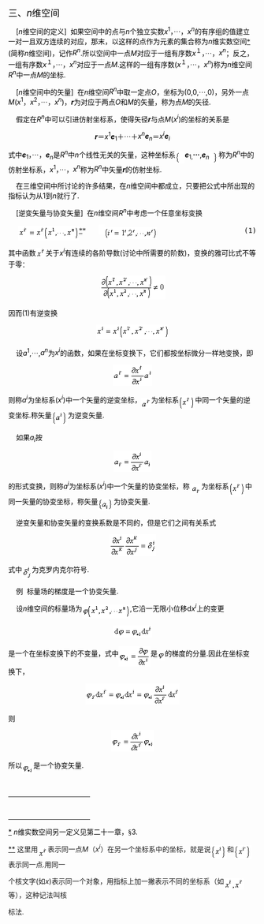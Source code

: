 <div class=Section1>
<p class=MsoNormal align=left style='text-align:left'><span lang=ZH-CN
style='font-size:14.0pt;font-family:宋体_GB2312;color:black'>三、</span><i><span
lang=EN-US style='font-size:14.0pt;color:black'>n</span></i><span lang=ZH-CN
style='font-size:14.0pt;font-family:宋体_GB2312;color:black'>维空间</span></p>
<p class=MsoNormal align=left style='text-align:left'><span lang=EN-US
style='color:black'>&nbsp;&nbsp;&nbsp; [<i>n</i></span><span lang=ZH-CN
style='font-family:宋体_GB2312;color:black'>维空间的定义</span><span lang=EN-US
style='color:black'>]&nbsp; </span><span lang=ZH-CN style='font-family:宋体_GB2312;
color:black'>如果空间中的点与</span><i><span lang=EN-US style='color:black'>n</span></i><span
lang=ZH-CN style='font-family:宋体_GB2312;color:black'>个独立实数</span><i><span
lang=EN-US style='color:black'>x</span></i><sup><span lang=EN-US
style='color:black'>1</span></sup><span lang=ZH-CN style='font-family:宋体_GB2312;
color:black'>，···，</span><i><span lang=EN-US style='color:black'>x<sup>n</sup></span></i><span
lang=ZH-CN style='font-family:宋体_GB2312;color:black'>的有序组的值建立一对一且双方连续的对应，那末，以这样的点作为元素的集合称为</span><i><span
lang=EN-US style='color:black'>n</span></i><span lang=ZH-CN style='font-family:
宋体_GB2312;color:black'>维实数空间</span><a href="#None" name="_ftnref1" title=""><span
class=MsoFootnoteReference><span lang=EN-US style='font-family:"Monotype Sorts";
color:black'>*</span></span></a><span lang=EN-US style='color:black'>(</span><span
lang=ZH-CN style='font-family:宋体_GB2312;color:black'>简称</span><i><span
lang=EN-US style='color:black'>n</span></i><span lang=ZH-CN style='font-family:
宋体_GB2312;color:black'>维空间</span><span lang=EN-US style='color:black'>)</span><span
lang=ZH-CN style='font-family:宋体_GB2312;color:black'>，记作</span><i><span
lang=EN-US style='color:black'>R<sup>n</sup></span></i><span lang=EN-US
style='color:black'>.</span><span lang=ZH-CN style='font-family:宋体_GB2312;
color:black'>所以空间中一点</span><i><span lang=EN-US style='color:black'>M</span></i><span
lang=ZH-CN style='font-family:宋体_GB2312;color:black'>对应于一组有序数</span><i><span
lang=EN-US style='color:black'>x</span></i><sup><span lang=ZH-CN
style='font-family:宋体_GB2312;color:black'>１</span></sup><span lang=ZH-CN
style='font-family:宋体_GB2312;color:black'>，···，</span><i><span lang=EN-US
style='color:black'>x<sup>n</sup></span></i><span lang=ZH-CN style='font-family:
宋体_GB2312;color:black'>；反之，一组有序数</span><i><span lang=EN-US style='color:black'>x</span></i><sup><span
lang=ZH-CN style='font-family:宋体_GB2312;color:black'>１</span></sup><span
lang=ZH-CN style='font-family:宋体_GB2312;color:black'>，···，</span><i><span
lang=EN-US style='color:black'>x<sup>n</sup></span></i><span lang=ZH-CN
style='font-family:宋体_GB2312;color:black'>对应于一点</span><i><span lang=EN-US
style='color:black'>M</span></i><span lang=EN-US style='color:black'>.</span><span
lang=ZH-CN style='font-family:宋体_GB2312;color:black'>这样的一组有序数</span><span
lang=EN-US style='color:black'>(<i>x</i></span><sup><span lang=ZH-CN
style='font-family:宋体_GB2312;color:black'>１</span></sup><span lang=ZH-CN
style='font-family:宋体_GB2312;color:black'>，···，</span><i><span lang=EN-US
style='color:black'>x<sup>n</sup></span></i><span lang=EN-US style='color:black'>)</span><span
lang=ZH-CN style='font-family:宋体_GB2312;color:black'>称为</span><i><span
lang=EN-US style='color:black'>n</span></i><span lang=ZH-CN style='font-family:
宋体_GB2312;color:black'>维空间</span><i><span lang=EN-US style='color:black'>R<sup>n</sup></span></i><span
lang=ZH-CN style='font-family:宋体_GB2312;color:black'>中一点</span><i><span
lang=EN-US style='color:black'>M</span></i><span lang=ZH-CN style='font-family:
宋体_GB2312;color:black'>的坐标</span><span lang=EN-US style='color:black'>.</span></p>
<p class=MsoNormal align=left style='text-align:left'><span lang=EN-US
style='color:black'>&nbsp;&nbsp;&nbsp; [<i>n</i></span><span lang=ZH-CN
style='font-family:宋体_GB2312;color:black'>维空间中的矢量</span><span lang=EN-US
style='color:black'>]&nbsp; </span><span lang=ZH-CN style='font-family:宋体_GB2312;
color:black'>在</span><i><span lang=EN-US style='color:black'>n</span></i><span
lang=ZH-CN style='font-family:宋体_GB2312;color:black'>维空间</span><i><span
lang=EN-US style='color:black'>R<sup>n</sup></span></i><span lang=ZH-CN
style='font-family:宋体_GB2312;color:black'>中取一定点</span><i><span lang=EN-US
style='color:black'>O</span></i><span lang=ZH-CN style='font-family:宋体_GB2312;
color:black'>，坐标为</span><span lang=EN-US style='color:black'>(0,0,</span><span
lang=ZH-CN style='font-family:宋体_GB2312;color:black'>···</span><span
lang=EN-US style='color:black'>,0)</span><span lang=ZH-CN style='font-family:
宋体_GB2312;color:black'>，另外一点</span><i><span lang=EN-US style='color:black'>M</span></i><span
lang=EN-US style='color:black'>(<i>x</i><sup>1</sup></span><span lang=ZH-CN
style='font-family:宋体_GB2312;color:black'>，</span><i><span lang=EN-US
style='color:black'>x</span></i><sup><span lang=EN-US style='color:black'>2</span></sup><span
lang=ZH-CN style='font-family:宋体_GB2312;color:black'>，···，</span><i><span
lang=EN-US style='color:black'>x<sup>n</sup></span></i><span lang=EN-US
style='color:black'>)</span><span lang=ZH-CN style='font-family:宋体_GB2312;
color:black'>，</span><b><i><span lang=EN-US style='color:black'>r</span></i></b><span
lang=ZH-CN style='font-family:宋体_GB2312;color:black'>为对应于两点</span><i><span
lang=EN-US style='color:black'>O</span></i><span lang=ZH-CN style='font-family:
宋体_GB2312;color:black'>和</span><i><span lang=EN-US style='color:black'>M</span></i><span
lang=ZH-CN style='font-family:宋体_GB2312;color:black'>的矢量，称为点</span><i><span
lang=EN-US style='color:black'>M</span></i><span lang=ZH-CN style='font-family:
宋体_GB2312;color:black'>的矢径</span><span lang=EN-US style='color:black'>.</span></p>
<p class=MsoNormal align=left style='text-align:left'><span lang=EN-US
style='color:black'>&nbsp;&nbsp;&nbsp; </span><span lang=ZH-CN
style='font-family:宋体_GB2312;color:black'>假定在</span><i><span lang=EN-US
style='color:black'>R<sup>n</sup></span></i><span lang=ZH-CN style='font-family:
宋体_GB2312;color:black'>中可以引进仿射坐标系，使得矢径</span><b><i><span lang=EN-US
style='color:black'>r</span></i></b><span lang=ZH-CN style='font-family:宋体_GB2312;
color:black'>与点</span><i><span lang=EN-US style='color:black'>M</span></i><span
lang=EN-US style='color:black'>(<i>x<sup>i</sup></i>)</span><span lang=ZH-CN
style='font-family:宋体_GB2312;color:black'>的坐标的关系是</span></p>
<p class=MsoNormal align=center style='text-align:center'><b><i><span
lang=EN-US style='color:black'>r</span></i></b><span lang=ZH-CN
style='font-family:宋体_GB2312;color:black'>＝</span><i><span lang=EN-US
style='color:black'>x</span></i><sup><span lang=EN-US style='color:black'>1</span></sup><b><i><span
lang=EN-US style='color:black'>e</span></i></b><sub><span lang=EN-US
style='color:black'>1</span></sub><span lang=ZH-CN style='font-family:宋体_GB2312;
color:black'>＋···＋</span><i><span lang=EN-US style='color:black'>x<sup>n</sup><b>e</b><sub>n</sub></span></i><span
lang=ZH-CN style='font-family:宋体_GB2312;color:black'>＝</span><i><span
lang=EN-US style='color:black'>x<sup>i</sup><b>e</b><sub>i</sub></span></i></p>
<p class=MsoNormal align=left style='text-align:left'><span lang=ZH-CN
style='font-family:宋体_GB2312;color:black'>式中</span><b><i><span lang=EN-US
style='color:black'>e</span></i></b><sub><span lang=EN-US style='color:black'>1</span></sub><span
lang=ZH-CN style='font-family:宋体_GB2312;color:black'>，···，</span><b><i><span
lang=EN-US style='color:black'>e</span></i></b><i><sub><span lang=EN-US
style='color:black'>n</span></sub></i><span lang=ZH-CN style='font-family:宋体_GB2312;
color:black'>是</span><i><span lang=EN-US style='color:black'>R<sup>n</sup></span></i><span
lang=ZH-CN style='font-family:宋体_GB2312;color:black'>中</span><i><span
lang=EN-US style='color:black'>n</span></i><span lang=ZH-CN style='font-family:
宋体_GB2312;color:black'>个线性无关的矢量，这种坐标系</span><sub><span lang=EN-US
style='color:black'><img width=19 height=25
src="res/17e9d95da129bdd93c34fb6cc6aaaa52_5617_files/image002.gif" u1:shapes="_x0000_i1025"
align=absmiddle></span></sub><b><i><span lang=EN-US style='color:black'>e</span></i></b><sub><span
lang=EN-US style='color:black'>1,</span></sub><b><span lang=ZH-CN
style='font-family:宋体_GB2312;color:black'>···</span></b><span lang=EN-US
style='color:black'>,<b><i>e</i></b><i><sub>n</sub></i><sub><img width=19
height=25 src="res/17e9d95da129bdd93c34fb6cc6aaaa52_5617_files/image004.gif"
u1:shapes="_x0000_i1026" align=absmiddle></sub></span><span lang=ZH-CN
style='font-family:宋体_GB2312;color:black'>称为</span><i><span lang=EN-US
style='color:black'>R<sup>n</sup></span></i><span lang=ZH-CN style='font-family:
宋体_GB2312;color:black'>中的仿射坐标系，</span><i><span lang=EN-US style='color:black'>x</span></i><sup><span
lang=EN-US style='color:black'>1</span></sup><span lang=ZH-CN style='font-family:
宋体_GB2312;color:black'>，···，</span><i><span lang=EN-US style='color:black'>x<sup>n</sup></span></i><span
lang=ZH-CN style='font-family:宋体_GB2312;color:black'>称为</span><i><span
lang=EN-US style='color:black'>R<sup>n</sup></span></i><span lang=ZH-CN
style='font-family:宋体_GB2312;color:black'>中矢量</span><b><i><span lang=EN-US
style='color:black'>r</span></i></b><span lang=ZH-CN style='font-family:宋体_GB2312;
color:black'>的仿射坐标</span><span lang=EN-US style='color:black'>.</span></p>
<p class=MsoNormal align=left style='text-align:left'><span lang=EN-US
style='color:black'>&nbsp;&nbsp;&nbsp; </span><span lang=ZH-CN
style='font-family:宋体_GB2312;color:black'>在三维空间中所讨论的许多结果，在</span><i><span
lang=EN-US style='color:black'>n</span></i><span lang=ZH-CN style='font-family:
宋体_GB2312;color:black'>维空间中都成立，只要把公式中所出现的指标认为从</span><span lang=EN-US
style='color:black'>1</span><span lang=ZH-CN style='font-family:宋体_GB2312;
color:black'>到</span><i><span lang=EN-US style='color:black'>n</span></i><span
lang=ZH-CN style='font-family:宋体_GB2312;color:black'>就行了</span><span
lang=EN-US style='color:black'>.</span></p>
<p class=MsoNormal align=left style='text-align:left'><span lang=EN-US
style='color:black'>&nbsp;&nbsp;&nbsp; [</span><span lang=ZH-CN
style='font-family:宋体_GB2312;color:black'>逆变矢量与协变矢量</span><span lang=EN-US
style='color:black'>]&nbsp; </span><span lang=ZH-CN style='font-family:宋体_GB2312;
color:black'>在</span><i><span lang=EN-US style='color:black'>n</span></i><span
lang=ZH-CN style='font-family:宋体_GB2312;color:black'>维空间</span><i><span
lang=EN-US style='color:black'>R<sup>n</sup></span></i><span lang=ZH-CN
style='font-family:宋体_GB2312;color:black'>中考虑一个任意坐标变换</span></p>
<pre style='text-align:right' align=right><sub><span lang=EN-US
style='color:black'><img width=123 height=29
src="res/17e9d95da129bdd93c34fb6cc6aaaa52_5617_files/image006.gif" u1:shapes="_x0000_i1029"
align=absmiddle></span></sub><a href="#None" name="_ftnref2" title=""><span
class=MsoFootnoteReference><span lang=EN-US style='font-family:"Monotype Sorts";
color:black'>*</span></span></a><span class=MsoFootnoteReference><span
lang=EN-US style='font-family:"Monotype Sorts";color:black'>*</span></span><span
lang=EN-US style='color:black'>&nbsp;&nbsp; <sub><img width=12 height=21
src="res/17e9d95da129bdd93c34fb6cc6aaaa52_5617_files/image008.gif" u1:shapes="_x0000_i1030"><img
width=107 height=24 src="res/17e9d95da129bdd93c34fb6cc6aaaa52_5617_files/image010.gif"
u1:shapes="_x0000_i1031" align=absmiddle></sub>&nbsp;&nbsp;&nbsp;&nbsp;&nbsp;&nbsp;&nbsp;&nbsp;&nbsp;&nbsp;&nbsp;&nbsp;&nbsp;&nbsp;&nbsp;&nbsp;&nbsp;&nbsp;&nbsp;&nbsp;&nbsp;(1)</span></pre>
<p class=MsoNormal align=left style='text-align:left'><span lang=ZH-CN
style='font-family:宋体_GB2312;color:black'>其中函数</span><sub><span lang=EN-US
style='color:black'><img width=20 height=20
src="res/17e9d95da129bdd93c34fb6cc6aaaa52_5617_files/image012.gif" u1:shapes="_x0000_i1032"></span></sub><span
lang=ZH-CN style='font-family:宋体_GB2312;color:black'>关于</span><i><span
lang=EN-US style='color:black'>x<sup>i</sup></span></i><span lang=ZH-CN
style='font-family:宋体_GB2312;color:black'>有连续的各阶导数</span><span lang=EN-US
style='color:black'>(</span><span lang=ZH-CN style='font-family:宋体_GB2312;
color:black'>讨论中所需要的阶数</span><span lang=EN-US style='color:black'>)</span><span
lang=ZH-CN style='font-family:宋体_GB2312;color:black'>，变换的雅可比式不等于零：</span></p>
<p class=MsoNormal align=center style='text-align:center'><sub><span
lang=EN-US style='color:black'><img width=133 height=48
src="res/17e9d95da129bdd93c34fb6cc6aaaa52_5617_files/image014.gif" u1:shapes="_x0000_i1033"></span></sub></p>
<p class=MsoNormal align=left style='text-align:left'><span lang=ZH-CN
style='font-family:宋体_GB2312;color:black'>因而</span><span lang=EN-US
style='color:black'>(1)</span><span lang=ZH-CN style='font-family:宋体_GB2312;
color:black'>有逆变换</span></p>
<p class=MsoNormal align=center style='text-align:center'><sub><span
lang=EN-US style='color:black'><img width=148 height=29
src="res/17e9d95da129bdd93c34fb6cc6aaaa52_5617_files/image016.gif" u1:shapes="_x0000_i1034"></span></sub></p>
<p class=MsoNormal align=left style='text-align:left'><span lang=EN-US
style='color:black'>&nbsp;&nbsp;&nbsp; </span><span lang=ZH-CN
style='font-family:宋体_GB2312;color:black'>设</span><i><span lang=EN-US
style='color:black'>a</span></i><sup><span lang=EN-US style='color:black'>1</span></sup><span
lang=EN-US style='color:black'>,</span><span lang=ZH-CN style='font-family:
宋体_GB2312;color:black'>···</span><span lang=EN-US style='color:black'>,<i>a<sup>n</sup></i></span><span
lang=ZH-CN style='font-family:宋体_GB2312;color:black'>为</span><i><span
lang=EN-US style='color:black'>x<sup>i</sup></span></i><span lang=ZH-CN
style='font-family:宋体_GB2312;color:black'>的函数，如果在坐标变换下，它们都按坐标微分一样地变换，即</span></p>
<p class=MsoNormal align=center style='text-align:center'><sub><span
lang=EN-US style='color:black'><img width=79 height=44
src="res/17e9d95da129bdd93c34fb6cc6aaaa52_5617_files/image018.gif" u1:shapes="_x0000_i1035"></span></sub></p>
<p class=MsoNormal align=left style='text-align:left'><span lang=ZH-CN
style='font-family:宋体_GB2312;color:black'>则称</span><i><span lang=EN-US
style='color:black'>a<sup>i</sup></span></i><span lang=ZH-CN style='font-family:
宋体_GB2312;color:black'>为坐标系</span><span lang=EN-US style='color:black'>(<i>x<sup>i</sup></i>)</span><span
lang=ZH-CN style='font-family:宋体_GB2312;color:black'>中一个矢量的逆变坐标，</span><sub><span
lang=EN-US style='color:black'><img width=20 height=20
src="res/17e9d95da129bdd93c34fb6cc6aaaa52_5617_files/image020.gif" u1:shapes="_x0000_i1036"
align=absmiddle></span></sub><span lang=ZH-CN style='font-family:宋体_GB2312;
color:black'>为坐标系</span><sub><span lang=EN-US style='color:black'><img
width=33 height=29 src="res/17e9d95da129bdd93c34fb6cc6aaaa52_5617_files/image022.gif"
u1:shapes="_x0000_i1037" align=absmiddle></span></sub><span lang=ZH-CN
style='font-family:宋体_GB2312;color:black'>中同一个矢量的逆变坐标</span><span lang=EN-US
style='color:black'>.</span><span lang=ZH-CN style='font-family:宋体_GB2312;
color:black'>称矢量</span><sub><span lang=EN-US style='color:black'><img width=33
height=29 src="res/17e9d95da129bdd93c34fb6cc6aaaa52_5617_files/image024.gif"
u1:shapes="_x0000_i1038" align=absmiddle></span></sub><span lang=ZH-CN
style='font-family:宋体_GB2312;color:black'>为逆变矢量</span><span lang=EN-US
style='color:black'>.</span></p>
<p class=MsoNormal align=left style='text-align:left'><span lang=EN-US
style='color:black'>&nbsp;&nbsp;&nbsp; </span><span lang=ZH-CN
style='font-family:宋体_GB2312;color:black'>如果</span><i><span lang=EN-US
style='color:black'>a<sub>i</sub></span></i><span lang=ZH-CN style='font-family:
宋体_GB2312;color:black'>按</span></p>
<p class=MsoNormal align=center style='text-align:center'><sub><span
lang=EN-US style='color:black'><img width=77 height=44
src="res/17e9d95da129bdd93c34fb6cc6aaaa52_5617_files/image026.gif" u1:shapes="_x0000_i1039"></span></sub></p>
<p class=MsoNormal align=left style='text-align:left'><span lang=ZH-CN
style='font-family:宋体_GB2312;color:black'>的形式变换，则称</span><i><span lang=EN-US
style='color:black'>a<sup>i</sup></span></i><span lang=ZH-CN style='font-family:
宋体_GB2312;color:black'>为坐标系</span><span lang=EN-US style='color:black'>(<i>x<sup>i</sup></i>)</span><span
lang=ZH-CN style='font-family:宋体_GB2312;color:black'>中一个矢量的协变坐标，称</span><span
lang=ZH-CN style='color:black'> </span><sub><span lang=EN-US style='color:black'><img
width=20 height=21 src="res/17e9d95da129bdd93c34fb6cc6aaaa52_5617_files/image028.gif"
u1:shapes="_x0000_i1040" align=absmiddle></span></sub><span lang=ZH-CN
style='font-family:宋体_GB2312;color:black'>为坐标系</span><sub><span lang=EN-US
style='color:black'><img width=33 height=29
src="res/17e9d95da129bdd93c34fb6cc6aaaa52_5617_files/image030.gif" u1:shapes="_x0000_i1041"
align=absmiddle></span></sub><span lang=ZH-CN style='font-family:宋体_GB2312;
color:black'>中同一矢量的协变坐标，称矢量</span><sub><span lang=EN-US style='color:black'><img
width=32 height=25 src="res/17e9d95da129bdd93c34fb6cc6aaaa52_5617_files/image032.gif"
u1:shapes="_x0000_i1042" align=absmiddle></span></sub><span lang=ZH-CN
style='font-family:宋体_GB2312;color:black'>为协变矢量</span><span lang=EN-US
style='color:black'>.</span></p>
<p class=MsoNormal align=left style='text-align:left'><span lang=EN-US
style='color:black'>&nbsp;&nbsp;&nbsp; </span><span lang=ZH-CN
style='font-family:宋体_GB2312;color:black'>逆变矢量和协变矢量的变换系数是不同的，但是它们之间有关系式</span></p>
<p class=MsoNormal align=center style='text-align:center'><sub><span
lang=EN-US style='color:black'><img width=95 height=44
src="res/17e9d95da129bdd93c34fb6cc6aaaa52_5617_files/image034.gif" u1:shapes="_x0000_i1043"></span></sub></p>
<p class=MsoNormal align=left style='text-align:left'><span lang=ZH-CN
style='font-family:宋体_GB2312;color:black'>式中</span><sub><span lang=EN-US
style='color:black'><img width=20 height=27
src="res/17e9d95da129bdd93c34fb6cc6aaaa52_5617_files/image036.gif" u1:shapes="_x0000_i1044"
align=absmiddle></span></sub><span lang=ZH-CN style='font-family:宋体_GB2312;
color:black'>为克罗内克尔符号</span><span lang=EN-US style='color:black'>.</span></p>
<p class=MsoNormal align=left style='text-align:left'><span lang=EN-US
style='color:black'>&nbsp;&nbsp;&nbsp; </span><span lang=ZH-CN
style='font-family:宋体_GB2312;color:black'>例</span><span lang=EN-US
style='color:black'>&nbsp; </span><span lang=ZH-CN style='font-family:宋体_GB2312;
color:black'>标量场的梯度是一个协变矢量</span><span lang=EN-US style='color:black'>.</span></p>
<p class=MsoNormal align=left style='text-align:left'><span lang=EN-US
style='color:black'>&nbsp;&nbsp;&nbsp; </span><span lang=ZH-CN
style='font-family:宋体_GB2312;color:black'>设</span><i><span lang=EN-US
style='color:black'>n</span></i><span lang=ZH-CN style='font-family:宋体_GB2312;
color:black'>维空间的标量场为</span><sub><span lang=EN-US style='color:black'><img
width=97 height=29 src="res/17e9d95da129bdd93c34fb6cc6aaaa52_5617_files/image038.gif"
u1:shapes="_x0000_i1045" align=absmiddle></span></sub><span lang=EN-US
style='color:black'>,</span><span lang=ZH-CN style='font-family:宋体_GB2312;
color:black'>它沿一无限小位移</span><span lang=EN-US style='color:black'>d<i>x<sup>i</sup></i></span><span
lang=ZH-CN style='font-family:宋体_GB2312;color:black'>上的变更</span></p>
<p class=MsoNormal align=center style='text-align:center'><sub><span
lang=EN-US style='color:black'><img width=79 height=25
src="res/17e9d95da129bdd93c34fb6cc6aaaa52_5617_files/image040.gif" u1:shapes="_x0000_i1046"></span></sub></p>
<p class=MsoNormal align=left style='text-align:left'><span lang=ZH-CN
style='font-family:宋体_GB2312;color:black'>是一个在坐标变换下的不变量，式中</span><sub><span
lang=EN-US style='color:black'><img width=65 height=41
src="res/17e9d95da129bdd93c34fb6cc6aaaa52_5617_files/image042.gif" u1:shapes="_x0000_i1047"
align=absmiddle></span></sub><span lang=ZH-CN style='font-family:宋体_GB2312;
color:black'>是</span><sub><span lang=EN-US style='color:black'><img width=15
height=17 src="res/17e9d95da129bdd93c34fb6cc6aaaa52_5617_files/image044.gif"
u1:shapes="_x0000_i1048" align=absmiddle></span></sub><span lang=ZH-CN
style='font-family:宋体_GB2312;color:black'>的梯度的分量</span><span lang=EN-US
style='color:black'>.</span><span lang=ZH-CN style='font-family:宋体_GB2312;
color:black'>因此在坐标变换下，</span></p>
<p class=MsoNormal align=center style='text-align:center'><sub><span
lang=EN-US style='color:black'><img width=191 height=44
src="res/17e9d95da129bdd93c34fb6cc6aaaa52_5617_files/image046.gif" u1:shapes="_x0000_i1049"></span></sub></p>
<p class=MsoNormal align=left style='text-align:left'><span lang=ZH-CN
style='font-family:宋体_GB2312;color:black'>则</span></p>
<p class=MsoNormal align=center style='text-align:center'><sub><span
lang=EN-US style='color:black'><img width=87 height=44
src="res/17e9d95da129bdd93c34fb6cc6aaaa52_5617_files/image048.gif" u1:shapes="_x0000_i1050"></span></sub></p>
<p class=MsoNormal align=left style='text-align:left'><span lang=ZH-CN
style='font-family:宋体_GB2312;color:black'>所以</span><sub><span lang=EN-US
style='color:black'><img width=23 height=24
src="res/17e9d95da129bdd93c34fb6cc6aaaa52_5617_files/image050.gif" u1:shapes="_x0000_i1051"
align=absmiddle></span></sub><span lang=ZH-CN style='font-family:宋体_GB2312;
color:black'>是一个协变矢量</span><span lang=EN-US style='color:black'>.</span></p>
<div>
<p class=MsoNormal align=left style='margin:0mm;margin-bottom:.0001pt;
text-align:left'><span lang=EN-US style='font-family:宋体'><br clear=all>
</span></p>
<div class=MsoNormal align=left style='margin:0mm;margin-bottom:.0001pt;
text-align:left'><span lang=EN-US style='font-family:宋体'>
<hr size=1 width="33%" align=left>
</span></div>
</div>
</div>
<div><br clear=all>
<hr align=left size=1 width="33%">
<div id=ftn1>
<p class=MsoFootnoteText><a href="#None" name="_ftn1" title=""><span
lang=EN-US>*</span></a><span lang=EN-US style='font-size:10.5pt'> </span><i><span
lang=EN-US style='font-size:10.5pt;color:black'>n</span></i><span lang=ZH-CN
style='font-size:10.5pt;font-family:宋体_GB2312;color:black'>维实数空间另一定义见第二十一章，</span><span
lang=EN-US style='font-size:10.5pt;font-family:Tahoma;color:black'>§</span><span
lang=EN-US style='font-size:10.5pt;color:black'>3.</span></p>
</div>
<div id=ftn2>
<p class=MsoNormal align=left style='text-align:left'><a href="#None"
name="_ftn2" title=""><span lang=EN-US>**</span></a><span lang=EN-US
style='font-size:10.5pt'> </span><span lang=ZH-CN style='font-size:10.5pt;
font-family:宋体_GB2312'>这里用</span><sub><span lang=EN-US style='font-size:10.5pt;
font-family:宋体_GB2312'><img width=20 height=20
src="res/17e9d95da129bdd93c34fb6cc6aaaa52_5617_files/image052.gif" u1:shapes="_x0000_i1052"
align=absmiddle></span></sub><span lang=ZH-CN style='font-size:10.5pt;
font-family:宋体_GB2312'>表示同一点</span><i><span lang=EN-US style='font-size:10.5pt'>M</span></i><span
lang=ZH-CN style='font-size:10.5pt;font-family:宋体_GB2312'>（</span><i><span
lang=EN-US style='font-size:10.5pt'>x<sup>i</sup></span></i><span lang=ZH-CN
style='font-size:10.5pt;font-family:宋体_GB2312'>）在另一个坐标系中的坐标，就是说</span><sub><span
lang=EN-US style='font-size:10.5pt;font-family:宋体_GB2312'><img width=33
height=29 src="res/17e9d95da129bdd93c34fb6cc6aaaa52_5617_files/image054.gif"
u1:shapes="_x0000_i1053" align=absmiddle></span></sub><span lang=ZH-CN
style='font-size:10.5pt;font-family:宋体_GB2312'>和</span><sub><span lang=EN-US
style='font-size:10.5pt;font-family:宋体_GB2312'><img width=36 height=29
src="res/17e9d95da129bdd93c34fb6cc6aaaa52_5617_files/image056.gif" u1:shapes="_x0000_i1054"
align=absmiddle></span></sub><span lang=ZH-CN style='font-size:10.5pt;
font-family:宋体_GB2312'>表示同一点</span><span lang=EN-US style='font-size:10.5pt;
font-family:宋体_GB2312'>.</span><span lang=ZH-CN style='font-size:10.5pt;
font-family:宋体_GB2312'>用同一</span></p>
<p class=MsoNormal align=left style='text-align:left'><span lang=ZH-CN
style='font-size:10.5pt;font-family:宋体_GB2312'>个核文字</span><span lang=EN-US
style='font-size:10.5pt'>(</span><span lang=ZH-CN style='font-size:10.5pt;
font-family:宋体_GB2312'>如</span><i><span lang=EN-US style='font-size:10.5pt'>x</span></i><span
lang=EN-US style='font-size:10.5pt'>)</span><span lang=ZH-CN style='font-size:
10.5pt;font-family:宋体_GB2312'>表示同一个对象，用指标上加一撇表示不同的坐标系（如</span><sub><span
lang=EN-US style='font-size:10.5pt;font-family:宋体_GB2312'><img width=41
height=23 src="res/17e9d95da129bdd93c34fb6cc6aaaa52_5617_files/image058.gif"
u1:shapes="_x0000_i1055" align=absmiddle></span></sub><span lang=ZH-CN
style='font-size:10.5pt;font-family:宋体_GB2312'>等），这种记法叫核</span></p>
<p class=MsoNormal align=left style='text-align:left'><span lang=ZH-CN
style='font-size:10.5pt;font-family:宋体_GB2312'>标法</span><span lang=EN-US
style='font-size:10.5pt;font-family:宋体_GB2312'>.</span></p>
</div>
</div>